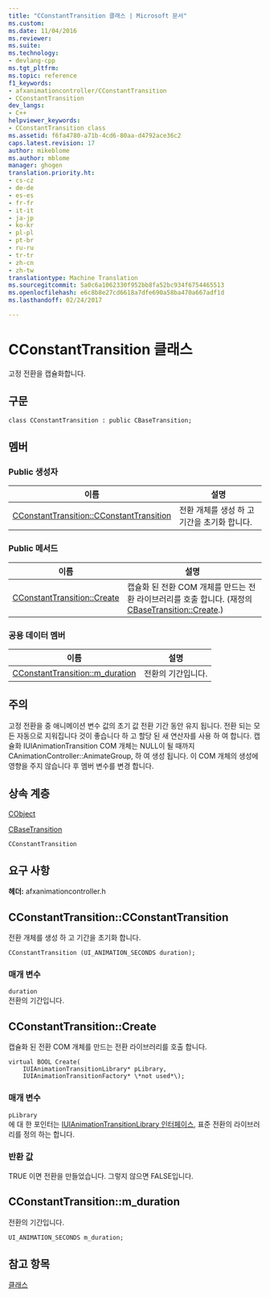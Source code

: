 ```yaml
---
title: "CConstantTransition 클래스 | Microsoft 문서"
ms.custom: 
ms.date: 11/04/2016
ms.reviewer: 
ms.suite: 
ms.technology:
- devlang-cpp
ms.tgt_pltfrm: 
ms.topic: reference
f1_keywords:
- afxanimationcontroller/CConstantTransition
- CConstantTransition
dev_langs:
- C++
helpviewer_keywords:
- CConstantTransition class
ms.assetid: f6fa4780-a71b-4cd6-80aa-d4792ace36c2
caps.latest.revision: 17
author: mikeblome
ms.author: mblome
manager: ghogen
translation.priority.ht:
- cs-cz
- de-de
- es-es
- fr-fr
- it-it
- ja-jp
- ko-kr
- pl-pl
- pt-br
- ru-ru
- tr-tr
- zh-cn
- zh-tw
translationtype: Machine Translation
ms.sourcegitcommit: 5a0c6a1062330f952bb8fa52bc934f6754465513
ms.openlocfilehash: e6c8b8e27cd6618a7dfe690a58ba470a667adf1d
ms.lasthandoff: 02/24/2017

---
```

# <a name="cconstanttransition-class"></a>CConstantTransition 클래스
고정 전환을 캡슐화합니다.  
  
## <a name="syntax"></a>구문  
  
```  
class CConstantTransition : public CBaseTransition;  
```  
  
## <a name="members"></a>멤버  
  
### <a name="public-constructors"></a>Public 생성자  
  
|이름|설명|  
|----------|-----------------|  
|[CConstantTransition::CConstantTransition](#cconstanttransition)|전환 개체를 생성 하 고 기간을 초기화 합니다.|  
  
### <a name="public-methods"></a>Public 메서드  
  
|이름|설명|  
|----------|-----------------|  
|[CConstantTransition::Create](#create)|캡슐화 된 전환 COM 개체를 만드는 전환 라이브러리를 호출 합니다. (재정의 [CBaseTransition::Create](../../mfc/reference/cbasetransition-class.md#create).)|  
  
### <a name="public-data-members"></a>공용 데이터 멤버  
  
|이름|설명|  
|----------|-----------------|  
|[CConstantTransition::m_duration](#m_duration)|전환의 기간입니다.|  
  
## <a name="remarks"></a>주의  
 고정 전환을 중 애니메이션 변수 값의 초기 값 전환 기간 동안 유지 됩니다. 전환 되는 모든 자동으로 지워집니다 것이 좋습니다 하 고 할당 된 새 연산자를 사용 하 여 합니다. 캡슐화 IUIAnimationTransition COM 개체는 NULL이 될 때까지 CAnimationController::AnimateGroup, 하 여 생성 됩니다. 이 COM 개체의 생성에 영향을 주지 않습니다 후 멤버 변수를 변경 합니다.  
  
## <a name="inheritance-hierarchy"></a>상속 계층  
 [CObject](../../mfc/reference/cobject-class.md)  
  
 [CBaseTransition](../../mfc/reference/cbasetransition-class.md)  
  
 `CConstantTransition`  
  
## <a name="requirements"></a>요구 사항  
 **헤더:** afxanimationcontroller.h  
  
##  <a name="a-namecconstanttransitiona--cconstanttransitioncconstanttransition"></a><a name="cconstanttransition"></a>CConstantTransition::CConstantTransition  
 전환 개체를 생성 하 고 기간을 초기화 합니다.  
  
```  
CConstantTransition (UI_ANIMATION_SECONDS duration);
```  
  
### <a name="parameters"></a>매개 변수  
 `duration`  
 전환의 기간입니다.  
  
##  <a name="a-namecreatea--cconstanttransitioncreate"></a><a name="create"></a>CConstantTransition::Create  
 캡슐화 된 전환 COM 개체를 만드는 전환 라이브러리를 호출 합니다.  
  
```  
virtual BOOL Create(
    IUIAnimationTransitionLibrary* pLibrary,  
    IUIAnimationTransitionFactory* \*not used*\);
```  
  
### <a name="parameters"></a>매개 변수  
 `pLibrary`  
 에 대 한 포인터는 [IUIAnimationTransitionLibrary 인터페이스](https://msdn.microsoft.com/library/windows/desktop/dd371897), 표준 전환의 라이브러리를 정의 하는 합니다.  

### <a name="return-value"></a>반환 값  
 TRUE 이면 전환을 만들었습니다. 그렇지 않으면 FALSE입니다.  
  
##  <a name="a-namemdurationa--cconstanttransitionmduration"></a><a name="m_duration"></a>CConstantTransition::m_duration  
 전환의 기간입니다.  
  
```  
UI_ANIMATION_SECONDS m_duration;  
```  
  
## <a name="see-also"></a>참고 항목  
 [클래스](../../mfc/reference/mfc-classes.md)


